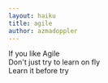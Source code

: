 ```yaml
---
layout: haiku
title: agile
author: azmadoppler
---
```


If you like Agile <br>
Don't just try to learn on fly <br>
Learn it before try <br>

